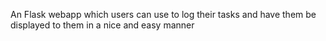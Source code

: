 An Flask webapp which users can use to log their tasks and have them be displayed to them in a nice and easy manner 